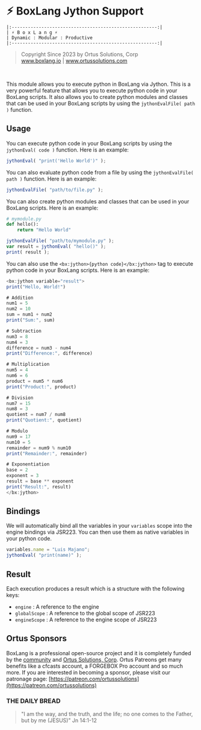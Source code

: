 # ⚡︎ BoxLang Jython Support

```
|:------------------------------------------------------:|
| ⚡︎ B o x L a n g ⚡︎
| Dynamic : Modular : Productive
|:------------------------------------------------------:|
```

<blockquote>
	Copyright Since 2023 by Ortus Solutions, Corp
	<br>
	<a href="https://www.boxlang.io">www.boxlang.io</a> |
	<a href="https://www.ortussolutions.com">www.ortussolutions.com</a>
</blockquote>

<p>&nbsp;</p>

This module allows you to execute python in BoxLang via Jython.  This is a very powerful feature that allows you to execute python code in your BoxLang scripts.
It also allows you to create python modules and classes that can be used in your BoxLang scripts by using the `jythonEvalFile( path )` function.

## Usage

You can execute python code in your BoxLang scripts by using the `jythonEval( code )` function.  Here is an example:

```js
jythonEval( "print('Hello World')" );
```

You can also evaluate python code from a file by using the `jythonEvalFile( path )` function.  Here is an example:

```js
jythonEvalFile( "path/to/file.py" );
```

You can also create python modules and classes that can be used in your BoxLang scripts.  Here is an example:

```python
# mymodule.py
def hello():
	return "Hello World"
```

```js
jythonEvalFile( "path/to/mymodule.py" );
var result = jythonEval( "hello()" );
print( result );
```

You can also use the `<bx:jython>{python code}</bx:jython>` tag to execute python code in your BoxLang scripts.  Here is an example:

```js
<bx:jython variable="result">
print("Hello, World!")

# Addition
num1 = 5
num2 = 10
sum = num1 + num2
print("Sum:", sum)

# Subtraction
num3 = 8
num4 = 3
difference = num3 - num4
print("Difference:", difference)

# Multiplication
num5 = 4
num6 = 6
product = num5 * num6
print("Product:", product)

# Division
num7 = 15
num8 = 3
quotient = num7 / num8
print("Quotient:", quotient)

# Modulo
num9 = 17
num10 = 5
remainder = num9 % num10
print("Remainder:", remainder)

# Exponentiation
base = 2
exponent = 3
result = base ** exponent
print("Result:", result)
</bx:jython>
```

## Bindings

We will automatically bind all the variables in your `variables` scope into the engine bindings via JSR223.  You can then use them as native variables in your python code.

```js
variables.name = "Luis Majano";
jythonEval( "print(name)" );
```

## Result

Each execution produces a result which is a structure with the following keys:

- `engine` : A reference to the engine
- `globalScope` : A reference to the global scope of JSR223
- `engineScope` : A reference to the engine scope of JSR223


## Ortus Sponsors

BoxLang is a professional open-source project and it is completely funded by the [community](https://patreon.com/ortussolutions) and [Ortus Solutions, Corp](https://www.ortussolutions.com).  Ortus Patreons get many benefits like a cfcasts account, a FORGEBOX Pro account and so much more.  If you are interested in becoming a sponsor, please visit our patronage page: [https://patreon.com/ortussolutions](https://patreon.com/ortussolutions)

### THE DAILY BREAD

 > "I am the way, and the truth, and the life; no one comes to the Father, but by me (JESUS)" Jn 14:1-12
